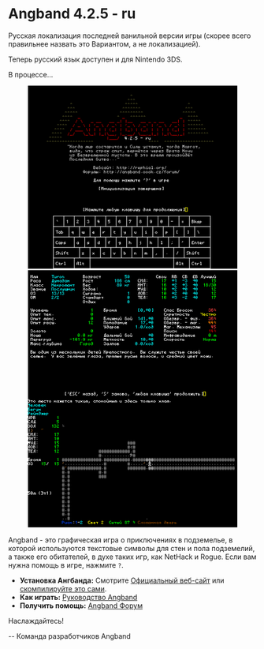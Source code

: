 # Angband 4.2.5 - ru

Русская локализация последней ванильной версии игры
(скорее всего правильнее назвать это Вариантом, а не локализацией).

Теперь русский язык доступен и для Nintendo 3DS. 

В процессе...


<p align="center">
  <img src="screenshots/title.png" width="425"/>
  
  <img src="screenshots/game.png" width="425"/>
</p>

Angband - это графическая игра о приключениях в подземелье, в которой 
используются текстовые символы для стен и пола подземелий, а также 
его обитателей, в духе таких игр, как NetHack и Rogue.  Если вам нужна 
помощь в игре, нажмите `?`.

- **Установка Ангбанда:** Смотрите [Официальный веб-сайт](https://angband.github.io/angband/) или [скомпилируйте это сами](https://angband.readthedocs.io/en/latest/hacking/compiling.html).
- **Как играть:** [Руководство Angband](https://angband.readthedocs.io/en/latest/)
- **Получить помощь:** [Angband Форум](http://angband.oook.cz/forum/)

Наслаждайтесь!

-- Команда разработчиков Angband
